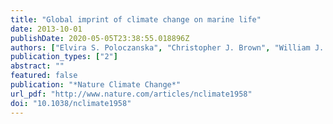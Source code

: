 ```yaml
---
title: "Global imprint of climate change on marine life"
date: 2013-10-01
publishDate: 2020-05-05T23:38:55.018896Z
authors: ["Elvira S. Poloczanska", "Christopher J. Brown", "William J. Sydeman", "Wolfgang Kiessling", "David S. Schoeman", "Pippa J. Moore", "Keith Brander", "John F. Bruno", "Lauren B. Buckley", "Michael T. Burrows", "Carlos M. Duarte", "Benjamin S. Halpern", "Johnna Holding", "Carrie V. Kappel", "Mary I. O’Connor", "John M. Pandolfi", "Camille Parmesan", "Franklin Schwing", "Sarah Ann Thompson", "Anthony J. Richardson"]
publication_types: ["2"]
abstract: ""
featured: false
publication: "*Nature Climate Change*"
url_pdf: "http://www.nature.com/articles/nclimate1958"
doi: "10.1038/nclimate1958"
---
```


